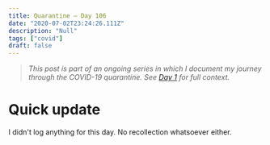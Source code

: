 ```yaml
---
title: Quarantine — Day 106
date: "2020-07-02T23:24:26.111Z"
description: "Null"
tags: ["covid"]
draft: false
---
```


> *This post is part of an ongoing series in which I document my journey through the COVID-19 quarantine. See [Day 1](/quarantine/quarantine-day-1) for full context.*

<div class="divider"></div>

# Quick update

I didn't log anything for this day. No recollection whatsoever either.
